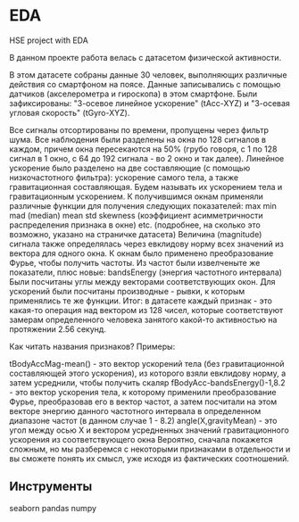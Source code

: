 # EDA
HSE project with EDA

В данном проекте работа велась с датасетом физической активности.

В этом датасете собраны данные 30 человек, выполняющих различные действия со смартфоном на поясе. Данные записывались с помощью датчиков (акселерометра и гироскопа) в этом смартфоне. Были зафиксированы: "3-осевое линейное ускорение" (tAcc-XYZ) и "3-осевая угловая скорость" (tGyro-XYZ).

Все сигналы отсортированы по времени, пропущены через фильтр шума.
Все наблюдения были разделены на окна по 128 сигналов в каждом, причем окна пересекаются на 50% (грубо говоря, с 1 по 128 сигнал в 1 окно, с 64 до 192 сигнала - во 2 окно и так далее).
Линейное ускорение было разделено на две составляющие (с помощью низкочастотного фильтра): ускорение самого тела, а также гравитационная составляющая. Будем называть их ускорением тела и гравитационным ускорением.
К получившимся окнам применяли различные функции для получения следующих показателей:
max
min
mad (median)
mean
std
skewness (коэффициент асимметричности распределения признака в окне)
etc. (подробнее, на сколько это возможно, указано на страничке датасета)
Величина (magnitude) сигнала также определялась через евклидову норму всех значений из вектора для одного окна.
К окнам было применено преобразование Фурье, чтобы получить частоты. Из частот были извелченыте же показатели, плюс новые:
bandsEnergy (энергия частотного интервала)
Были посчитаны углы между векторами соответствующих окон.
Для ускорений были посчитаны производные - рывки, к которым применялись те же функции.
Итог: в датасете каждый признак - это какая-то операция над вектором из 128 чисел, которые соответствуют замерам определенного человека занятого какой-то активностью на протяжении 2.56 секунд.

Как читать названия признаков? Примеры:

tBodyAccMag-mean() - это вектор ускорений тела (без гравитационной составляющей этого ускорения), из которого взяли евклидову норму, а затем усреднили, чтобы получить скаляр
fBodyAcc-bandsEnergy()-1,8.2 - это вектор ускорения тела, к которому применили преобразование Фурье, преобразовав его в вектор частот, а затем посчитали на этом векторе энергию данного частотного интервала в определенном диапазоне частот (в данном случае 1 - 8.2)
angle(X,gravityMean) - это угол между осью Х и вектором усредненных значений гравитационного ускорения из соответствующего окна
Вероятно, сначала покажется сложным, но мы разберемся с некоторыми признаками в отдельности и вы сможете понять их смысл, уже исходя из фактических соотношений.

## Инструменты
seaborn
pandas
numpy
